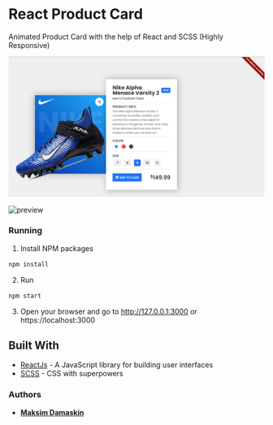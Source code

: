 # React Product Card

Animated Product Card with the help of React and SCSS (Highly Responsive)

![Screenshot](/screenshots/screenshots.png)

![preview](preview.gif)

### Running

1. Install NPM packages

```sh
npm install
```

2. Run

```sh
npm start
```

3. Open your browser and go to http://127.0.0.1:3000 or https://localhost:3000

## Built With

- [ReactJs](https://reactjs.org) - A JavaScript library for building user interfaces
- [SCSS](https://sass-lang.com) - CSS with superpowers

### Authors

- **[Maksim Damaskin](https://github.com/RisingStar-Web)**

